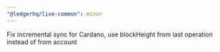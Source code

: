 ```yaml
---
"@ledgerhq/live-common": minor
---
```


Fix incremental sync for Cardano, use blockHeight from last operation instead of from account

